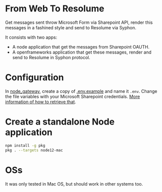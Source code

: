 # From Web To Resolume
Get messages sent throw Microsoft Form via Sharepoint API, render this messages in a fashined style and send to Resolume via Syphon.

It consists with two apps:
  - A node application that get the messages from Sharepoint OAUTH.
  - A openframeworks application that get these messages, render and send to Resolume in Syphon protocol.
# Configuration
In [node_gateway](./node_gateway), create a copy of [.env.example](./node_gateway/.env.example) and name it `.env`.
Change the file variables with your Microsoft Sharepoint credentials. [More information of how to retrieve that](https://github.com/s-KaiNet/node-sp-auth/wiki/SharePoint%20Online%20addin%20only%20authentication).
# Create a standalone Node application
```sh
npm install -g pkg
pkg . --targets node12-mac
```
# OSs
It was only tested in Mac OS, but should work in other systems too.